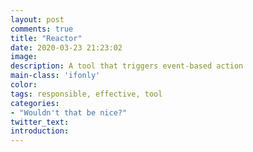 ```yaml
---
layout: post
comments: true
title: "Reactor"
date: 2020-03-23 21:23:02
image: 
description: A tool that triggers event-based action
main-class: 'ifonly'
color:
tags: responsible, effective, tool
categories:
- "Wouldn't that be nice?"
twitter_text:
introduction: 
---
```


